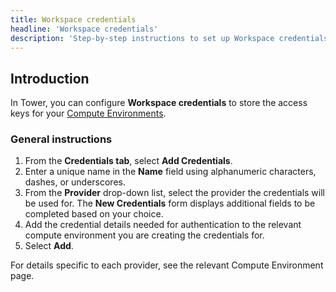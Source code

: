 ```yaml
---
title: Workspace credentials
headline: 'Workspace credentials'
description: 'Step-by-step instructions to set up Workspace credentials in Nextflow Tower.'
---
```


## Introduction

In Tower, you can configure **Workspace credentials** to store the access keys for your [Compute Environments](../compute-envs/overview.md). 

### General instructions

1. From the **Credentials tab**, select **Add Credentials**. 
2. Enter a unique name in the **Name** field using alphanumeric characters, dashes, or underscores. 
3. From the **Provider** drop-down list, select the provider the credentials will be used for. The **New Credentials** form displays additional fields to be completed based on your choice. 
4. Add the credential details needed for authentication to the relevant compute environment you are creating the credentials for. 
5. Select **Add**. 

For details specific to each provider, see the relevant Compute Environment page. 
